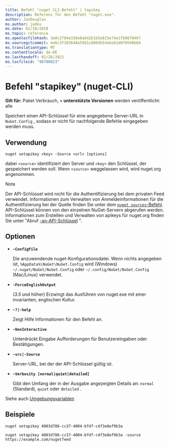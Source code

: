```yaml
---
title: Befehl "nuget CLI-Befehl" | tapikey
description: Referenz für den Befehl "nuget.exe".
author: JonDouglas
ms.author: jodou
ms.date: 01/18/2018
ms.topic: reference
ms.openlocfilehash: 3e0c2f84e336e0a642b1b5e815e74a1fb0878467
ms.sourcegitcommit: ee6c3f203648a5561c809db54ebeb1d0f0598b68
ms.translationtype: MT
ms.contentlocale: de-DE
ms.lasthandoff: 01/26/2021
ms.locfileid: "98780023"
---
```

# <a name="setapikey-command-nuget-cli"></a>Befehl "stapikey" (nuget-CLI)

**Gilt für:** Paket Verbrauch, &bullet; **unterstützte Versionen** werden veröffentlicht: alle

Speichert einen API-Schlüssel für eine angegebene Server-URL in `NuGet.Config` , sodass er nicht für nachfolgende Befehle eingegeben werden muss.

## <a name="usage"></a>Verwendung

```cli
nuget setapikey <key> -Source <url> [options]
```

dabei `<source>` identifiziert den Server und `<key>` den Schlüssel, der gespeichert werden soll. Wenn `<source>` weggelassen wird, wird nuget.org angenommen. 

> [!NOTE]
> Der API-Schlüssel wird nicht für die Authentifizierung bei dem privaten Feed verwendet. Informationen zum Verwalten von Anmeldeinformationen für die Authentifizierung bei der Quelle finden Sie unter dem [`nuget sources`-Befehl](../cli-reference/cli-ref-sources.md).
> API-Schlüssel können von den einzelnen NuGet-Servern abgerufen werden. Informationen zum Erstellen und Verwalten von apikeys für nuget.org finden Sie unter "Abruf [-an-API-Schlüssel](../../nuget-org/scoped-api-keys.md#acquire-an-api-key) ".

## <a name="options"></a>Optionen

- **`-ConfigFile`**

  Die anzuwendende nuget-Konfigurationsdatei. Wenn nichts angegeben ist, `%AppData%\NuGet\NuGet.Config` wird (Windows) `~/.nuget/NuGet/NuGet.Config` oder `~/.config/NuGet/NuGet.Config` (Mac/Linux) verwendet.

- **`-ForceEnglishOutput`**

  *(3.5* und höher) Erzwingt das Ausführen von nuget.exe mit einer invarianten, englischen Kultur.

- **`-?|-help`**

  Zeigt Hilfe Informationen für den Befehl an.

- **`-NonInteractive`**

  Unterdrückt Eingabe Aufforderungen für Benutzereingaben oder Bestätigungen.

- **`-src|-Source`**

  Server-URL, bei der der API-Schlüssel gültig ist.

- **`-Verbosity [normal|quiet|detailed]`**

  Gibt den Umfang der in der Ausgabe angezeigten Details an: `normal` (Standard), `quiet` oder `detailed` .

Siehe auch [Umgebungsvariablen](cli-ref-environment-variables.md)

## <a name="examples"></a>Beispiele

```cli
nuget setapikey 4003d786-cc37-4004-bfdf-c4f3e8ef9b3a

nuget setapikey 4003d786-cc37-4004-bfdf-c4f3e8ef9b3a -source https://example.com/nugetfeed
```
